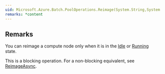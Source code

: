 ```yaml
---  
uid: Microsoft.Azure.Batch.PoolOperations.Reimage(System.String,System.String,System.Nullable{Microsoft.Azure.Batch.Common.ComputeNodeReimageOption},System.Collections.Generic.IEnumerable{Microsoft.Azure.Batch.BatchClientBehavior})  
remarks: *content  
---  
```

  
## Remarks  
 You can reimage a compute node only when it is in the [Idle](assetId:///T:Microsoft.Azure.Batch.Common.ComputeNodeState?qualifyHint=False&autoUpgrade=True) or [Running](assetId:///T:Microsoft.Azure.Batch.Common.ComputeNodeState?qualifyHint=False&autoUpgrade=True) state.  
  
 This is a blocking operation. For a non-blocking equivalent, see [ReimageAsync](assetId:///M:Microsoft.Azure.Batch.PoolOperations.ReimageAsync(System.String,System.String,System.Nullable{Microsoft.Azure.Batch.Common.ComputeNodeReimageOption},System.Collections.Generic.IEnumerable{Microsoft.Azure.Batch.BatchClientBehavior},System.Threading.CancellationToken)?qualifyHint=False&autoUpgrade=True).